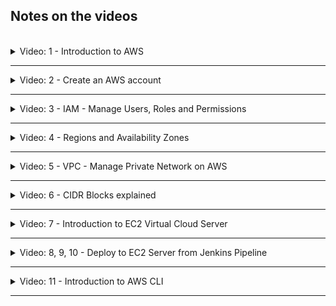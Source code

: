 ## Notes on the videos
<br />

<details>
<summary>Video: 1 - Introduction to AWS</summary>
<br />

AWS stands for 'Amazon Web Services'. There are many services, but you don't have to know all of them. We are going to use 
- Compute: EC2 (virtual servers in the cloud)
- Storage
- Networking & Content Delivery: VPC (e.g. firewalls)
- Security, Identity & Compliance: IAM
- Containers

### AWS Account and Services Scope
The *global* scope (AWS account, IAM users, Billing, Route53) is divided into *regions* (S3, VPC, DynamoDB), which themselves are divided into *availability zones* (physical datacenters running the virtual machines: e.g. EC2, EBS, RDS).

All AWS services are created in one oth these 3 scopes.

</details>

*****

<details>
<summary>Video: 2 - Create an AWS account</summary>
<br />

Open the [AWS registration page](https://portal.aws.amazon.com/billing/signup), fill in the form and follow the instructions.

</details>

*****

<details>
<summary>Video: 3 - IAM - Manage Users, Roles and Permissions</summary>
<br />

IAM stands for Identity and Access Management. The IAM service lets you manage who has access to your services. You define users or user groups and assign them certain permissions.

When you create an AWS account you have a root user by default with unlimited privileges. So we first should create an admin user with only those privileges needed to create an EC2 instance, deploy applications on it, etc. 

We need an admin user who has privileges to create other users and roles, also system users (like jenkins). Groups can be used to manage the permissions of several users who all have the same permissions.\
If you want to give a service permissions to do something, you cannot directly assign privileges to a service. You have to create a role, assign the privileges to that role, and then assign the role to the service. Each service must have its own role though. You cannot assign the same role to multiple services.

### Creating an Admin User
Open the "Services" dialog (link on the top left), click the filter "All services" and select "Security, Identity & Compliance" > "IAM" > "Access Management" > "Users". Press the "Add users" button and enter a name (e.g. 'admin'). Check the optional "Provide user access to the AWS Management Console" checkbox. Select the radio buttons "I want to create an IAM user" and "Autogenerated password". Check "Users must create a new password at next sign-in" as recommended. Press the "Next" button.

Choose "Attach policies directly" and select the "AdministratorAccess" policy. Press the "Next" button. On the summary page press "Create user". Copy the console sign-in URL, the username and password and save it in your password manager. You may also download a .csv file containing the credentials.

With these credentials the admin user has access to the web console. To provide him also programmatic access from a command line, you need to generate an access key ID and a secret access key. But first log out as root user and login again as the new admin user. Open the console sign-in URL (the account ID should be filled out automatically, otherwise you'll find it in the information you got when creating the AWS account) and enter username and password. On first login you'll have to change the password. Do it and don't forget to update the password in the password manager.

#### Generate an Access key
Go to the users list, click on the new admin user, select the "Security credentials" tab, scroll down to "Access keys" and press the "Create access key" button. Select "Command line interface (CLI)" and check the "I understand the above recommendation and want to proceed to create an access key" checkbox. Press "Next". You may enter a description. Press "Create access key". Copy access key and secret access key, store them in your password manager and download the .csv file. Press "Done".

</details>

*****

<details>
<summary>Video: 4 - Regions and Availability Zones</summary>
<br />

AWS data centers are clustered in 30 regions. Each region has multiple availability zones used for replication. Whenever you create a new service you have to choose a region this service should be allocated in.

</details>

*****

<details>
<summary>Video: 5 - VPC - Manage Private Network on AWS</summary>
<br />

VPC stands for Virtual Private Cloud. Each region has its VPC. Each availability zone is in a subnet of the region's VPC. Each service you are starting has to be running inside a VPC. Subnets are either private (you configured firewall rules that block all the traffic from outside the VPC) or public (you firewall rules allow access from outside the VPC). Inside the VPC your service (e.g. webserver) in a public subnet can access other services (e.g. database) inside a private subnet.

Services may get two IP addresses, a private one for internal communication inside the VPC, and a public one to make it accessible from the internet.

Access can be configured on subnet level, or on service component level. On subnet level so called NACLs (Network Access Control Lists) are used. On instance level it is done in Security Groups. 

</details>

*****

<details>
<summary>Video: 6 - CIDR Blocks explained</summary>
<br />

CIDR stands for Classless Inter-Domain Routing. It specifies a subnet range. 172.31.0.0/16 for example defines an IP range starting from the IP address 172.31.0.0 and ending with 172.31.255.255. The first 16 bits (172.31.) are fixed and the rest can be changed. 

**Links:** 
- [IP Calculator](https://jodies.de/ipcalc?host=10.0.0.0&mask1=16&mask2=)
- [Subnet Calculator](https://mxtoolbox.com/subnetcalculator.aspx)
- [Subnet Divider](https://www.davidc.net/sites/default/subnets/subnets.html)

</details>

*****

<details>
<summary>Video: 7 - Introduction to EC2 Virtual Cloud Server</summary>
<br />

EC2 stands for Elastic Compute Cloud. It is a virtual server providing compute capacity.

As an instructive example, we deploy a web application on an EC2 instance. This includes the following steps:
- Create an EC2 instance on AWS
- Connect to EC2 instance with ssh
- Install Docker on remote EC2 instance
- Run Docker container (docker login, pull, run) from private repository
- Configure EC2 Firewall to access application externally from the browser

### Create an EC2 instance on AWS
Go to "Services" > "Compute" > "EC2". Scroll down to the "Launch instance" section, press the "Launch instance" button and select "Launch instance". This leads you to a page where you can configure the new instance.

Enter a name (e.g. web-server) and the "Add additional tags" link. Press the "Add tag" button and enter the key-value-pair "Type" -> "web-server-with-docker".

Scroll down to "Application and OS Images (Amazon Machine Image)" and select the machine image "Amazon Linux". Next you can select from a large list of instance types. Select the free tier eligible "t2.micro".

To be able to ssh into the EC2 server we have to generate a key pair. We don't to it on our local machine and copy the public key to the server, but create the key pair on AWS and download the private key. The public key is automatically stored in the right place. Key pairs can be shared among different EC2 instances. Scroll down to "Key pair (login)" and click the "Create new key pair" link. Enter the name 'docker-server', select "RSA" and ".pem" and press the "Create key pair" button. The `docker-server.pem` file holding the private key is automatically downloaded.

In the "Network settings" section we could choose a VPC and a subnet (availability zone), but we leave the defaults unchanged. Make sure "Auto-assign public IP" is enabled. Select "Create security group", change the security group name to 'security-group-docker-server' and the description accordingly, leave the ssh firewall rule unchanged but modify the source type from "Anywhere" to "My IP".

Leave the defaults in the "Configure storage section" unchanged.

In the summary column on the right you could change the number of instances to be created, but we leave it at the default value of 1. Press the "Launch instance" button.

### Connect to EC2 Instance
Move the downloaded 'docker-server.pem' file into the ssh folder `~/.ssh` and restrict the file permissions 'read for you only': `chmod 400 ~/.ssh/docker-server.pem`.

Open the AWS web console, go to "EC2 Dashboard" > "Instances" and check the 'web-server' instance. Select the "Networking" tab below and copy the public IPv4 address.

Now open a terminal on your local machine and ssh into the EC2 server as 'ec2-user':\
`ssh -i ~/.ssh/docker-server.pem ec2-user@<public-ip-address>`.

### Install Docker on EC2
Execute the following commands on the EC2 terminal:
```sh
sudo yum update
sudo yum install docker
sudo service docker start
# add the ec2-user to the docker group 
# to avoid having to use sudo for every docker command
sudo usermod -aG docker ec2-user
# the last command will be effective only after a re-login
exit
```

### Run Webapplication on EC2
Go to the react-nodejs-example application (in the sample-applications folder or clone it from [GitHub](https://github.com/nanuchi/react-nodejs-example)) and build a Docker image, login to DockerHub and push the image to your private Docker registry:
```sh
docker build -t fsiegrist/fesi-repo:devops-bootcamp-react-nodjs-1.0 .
docker login
docker push fsiegrist/fesi-repo:devops-bootcamp-react-nodjs-1.0
```

*****
**Personal Note**
 Because my local machine has an Apple M2 processor (arm64) and the EC2 virtual machine we just created has an amd64 processor, the usual 'docker build' command would create an image runnable on arm64 only. So I would either have to slightly modify the Dockerfile and replace 'FROM node:10' with 'FROM --platform=linux/amd64 node:10' or I can use [docker buildx](https://docs.docker.com/engine/reference/commandline/buildx/) to build images for specific platforms:
```sh
docker buildx create --use
docker login
docker buildx build --platform linux/amd64,linux/arm64 -t fsiegrist/fesi-repo:devops-bootcamp-react-nodjs-1.0 --push .
```
*****

Now switch back to the EC2 terminal, login to DockerHub, pull the image and start a container from it:
```sh
ssh -i ~/.ssh/docker-server.pem ec2-user@<public-ip-address>

docker login
docker pull --platform linux/amd64 fsiegrist/fesi-repo:devops-bootcamp-react-nodjs-1.0
docker run -d -p 3000:3080 fsiegrist/fesi-repo:devops-bootcamp-react-nodjs-1.0
```

### Make App accessible from the Browser
Open the AWS web console, go to "EC2 Dashboard" > "Instances" and check the 'web-server' instance. Select the "Security" tab below and click on the link for the 'security-group-docker-server'. Open the "Inbound rules" tab and press the "Edit inbound rules" button. Press "Add rule" and enter a rule of type "Custom TCP" for port 3000 with source "Anywhere IPv4". Press "Save rules".

Now open the browser and navigate to `http://<ec2-public-ip>:3000` to see the application in action.

</details>

*****

<details>
<summary>Video: 8, 9, 10 - Deploy to EC2 Server from Jenkins Pipeline</summary>
<br />

## Deploy an Application by Manually Starting a Docker Container
After having built a Docker image containing our application and pushed it to a Docker repository, we are ready to deploy it on a server. In the deploy stage of the Jenkins pipeline we ssh into an EC2 server and execute a docker run command to pull the image and start a container running the application. To be able to do that, we have to install an SSH agent plugin and create according credentials.

### Install SSH Agent Plugin and Create SSH Credentials
Login to the Jenkins management web console and install the "SSH Agent" plugin. Then open the multibranch pipeline ("Dashboard" > "devops-bootcamp-multibranch-pipeline"), open the pipeline specific "Credentials", scroll down to "Stores scoped to devops-bootcamp-multibranch-pipeline" and click on the devops-bootcamp-multibranch-pipeline link and then on the "Global credentials (unrestricted)" link. Press the "Add credentials" button, select the kind "SSH Username with private key", enter an ID (e.g. ec2-server-key), the username 'ec2-user', select "Private Key" > "Enter directly", press the "Add" button and paste the content of the `~/.ssh/docker-server.pem` file you downloaded from the EC2 server. (To copy the content on a mac without having to display it on the terminal, use `pbcopy < ~/.ssh/docker-server.pem`.) Press the "Create" button.

### Add Deploy Stage to Jenkinsfile
To find out how to use the SSH Agent plugin in a Jenkinsfile, we go back to the multibranch pipeline project and click on the item "Pipeline Syntax" in the left menu. Select "sshagent: SSH Agent" in the Sample Step dropdown. The "ec2-user" is already selected (since it is the only SSH credentials username we have). Press the "Generate Pipeline Script" button and copy the example snippet.

Now open the Jenkinsfile in the application project, which is built in the multibranch pipeline (java-maven-app) and add the following stage:
```groovy
stage('Deploy Application') {
    steps {
        script {
            echo 'deploying Docker image to EC2 server...'
            def dockerCmd = "docker run -d -p 8000:8080 fsiegrist/fesi-repo:devops-bootcamp-java-maven-app-${IMAGE_TAG}"
            sshagent(['ec2-server-key']) {
                sh "ssh -o StrictHostKeyChecking=no ec2-user@<ec2-public-ip> ${dockerCmd}"
            }
        }
    }
}
```

The option `-o StrictHostKeyChecking=no` is necessary to avoid ssh asking whether the server should be added to the known hosts.

### Comfigure EC2
To make this work, two more things have to be done on the EC2 server:
- To allow Jenkins to ssh into the EC2 server, we have to add the IP address of the Jenkins host (droplet) to the firewall rule restricting access via port 22.
- To allow EC2 to pull a Docker image from our private repository on DockerHub, we have to login from EC2 to DockerHub once. This will create an entry in `/home/ec2-user/.docker/config.json` and keep the ec2-user logged in.

And to allow accessing the application from the internet, we have to add a firewall rule opening the port 8000 from anywhere.

## Use Docker Compose for Deployment
Usually applications do not consist of just one Docker container. As soon as multiple containers have to be managed it is easier to do that using Docker Compose. So instead of executing `docker run` commands on the deployment server, a `docker-compose.yaml` file is part of the application project (in the Git repository), copied to the deployment server and executed using Docker Compose. This section shows how to do this from a Jenkins pipeline.

### Install Docker Compose on EC2
Download Docker Compose:\
`sudo curl -SL https://github.com/docker/compose/releases/download/v2.17.2/docker-compose-linux-x86_64 -o /usr/local/bin/docker-compose`

Make the docker-compose command executable:\
`sudo chmod +x /usr/local/bin/docker-compose`

Test the installation:\
`docker-compose --version`

### Create a Docker Compose File
Add a file called `docker-compose.yaml` with the following content to the 'java-maven-app' project:
```yaml
version: '3.9'
services:
  java-maven-app:
    image: fsiegrist/fesi-repo:devops-bootcamp-java-maven-app-${IMAGE_TAG}
    ports:
      - 8000:8080

  postgres:
    image: postgres:13
    ports:
      - 5432:5432
    environment:
      - POSTGRES_PASSWORD:my-pwd
```
The second service (container) postgres is added just for demonstration purposes.

### Adjust Jenkinsfile
Adjust the deploy stage of the application's Jenkinsfile to the following content:
```groovy
stage('Deploy Application') {
    steps {
        script {
            echo 'deploying Docker image to EC2 server...'
            def dockerComposeCmd = "IMAGE_TAG=${IMAGE_TAG} docker-compose -f docker-compose.yaml up -d"
            sshagent(['ec2-server-key']) {
                sh 'scp -o StrictHostKeyChecking=no docker-compose.yaml ec2-user@<ec2-public-ip>:/home/ec2-user'
                sh "ssh -o StrictHostKeyChecking=no ec2-user@<ec2-public-ip> ${dockerComposeCmd}"
            }
        }
    }
}
```
Commit and push the changes to the Git repository and start the build pipeline on Jenkins.

### Extract the Logic to a Shell Script
Add a shell script called `server-cmds.sh` with the following content to the application project:
```sh
#!/usr/bin/env/ bash

export IMAGE_TAG=$1
docker-compose -f docker-compose.yaml up -d
echo "successfully started the containers using docker-compose"
```

Adjust the deploy stage of the application's Jenkinsfile to the following content:
```groovy
stage('Deploy Application') {
    steps {
        script {
            echo 'deploying Docker image to EC2 server...'
            def shellCmd = "bash ./server-cmds.sh ${IMAGE_TAG}"
            sshagent(['ec2-server-key']) {
                sh 'scp -o StrictHostKeyChecking=no server-cmds.sh docker-compose.yaml ec2-user@<ec2-public-ip>:/home/ec2-user'
                sh "ssh -o StrictHostKeyChecking=no ec2-user@<ec2-public-ip> ${shellCmd}"
            }
        }
    }
}
```
Commit and push the changes to the Git repository and start the build pipeline on Jenkins.

</details>

*****

<details>
<summary>Video: 11 - Introduction to AWS CLI</summary>
<br />

Everything that can be done in the AWS web management console (UI) can be done via the AWS command line interface.

### Install and configure AWS CLI
Check the [Installation Guides](https://docs.aws.amazon.com/cli/latest/userguide/getting-started-install.html) for your platform.

On **Mac** computers just execute
```sh
brew update
brew install awscli
```

### Configure ASW CLI to connect to AWS account
We have to tell AWS CLI with which account and which user we want to connect. Get the file, that was downloaded when you created the access key for the admin user.

```sh
aws configure
  AWS Access Key ID [None]: ....
  AWS Secret Access Key [None]: ....
  Default region name [None]: eu-west-3 # Paris (eu-central-1 for Frankfurt)
  Default output format [None]: json
```

This configuration will be used for all subsequent AWS CLI commands. The configuration itself is stored in `~/.aws/config` and `~/.aws/credentials`.

### Command Structure
`aws <command> <subcommand> [options and parameters]`
- `<command>`: the AWS service (e.g. ec2, iam)
- `<subcommand>`: specifies which operation to perform

E.g. the command to create a new ec2 instance looks like this:
```sh
aws ec2 run-instances \
  --image-id ami-xxxxxxx \
  --count 1 \
  --instance-type t2.micro \
  --key-name MyKeyPair \
  --security-group-ids sg-xxxxxx \
  --subnet-id subnet-xxxxxx
```

### Create a Security Group
`aws ec2 describe-security-groups`: displays existing security groups
`aws ec2 describe-vpcs`: displays existing VPCs; we need the property "VpcId"

```sh
aws ec2 create-security-group \
  --group-name my-sg \
  --description "My Security Group" \
  --vpc-id vpc-04acd8f40d2f4b8e9
```
The output of this command is a JSON object holding the ID of the newly created security group.

#### Create a Firewall Rule
```sh
aws ec2 authorize-security-group-ingress \
  --group-id sg-....... \
  --protocol tcp \
  --port 22 \
  --cidr 31.10.151.111/32
  ```

### Create a Key Pair
```sh
aws ec2 create-key-pair \
  --key-name MyKpCli \
  --query 'KeyMaterial' \
  --output text > MyKpCli.pem
```
To get information about possible option values, execute `aws ec2 create-key-pair help`. The first two lines would create a key pair and return a JSON object describing it. The private key is stored in the "KeyMaterial" attribute, so we can directly query the returned JSON object to just output the value of the "KeyMaterial" attribute and redirect it into a file called "MyKpCli.pem".

### Create an EC2 Instance
`aws ec2 describe-subnets`: lists all existing subnets; copy the subnet id of the first availability zone.\
Amazon image IDs can be found by `aws ec2 describe-images` but it is probably faster to open the management web console, start launching a new instance, select the required image and copy the ID starting with 'ami-'.

Now we have all the parameters needed to create an EC2 instance:
```sh
aws ec2 run-instances \
  --image-id ami-08722fffad032e569 \
  --count 1 \
  --instance-type t2.micro \
  --key-name MyKpCli \
  --security-group-ids sg-xxxxxx \
  --subnet-id subnet-xxxxxx
```

To get information about the new instance (like the public IP address), execute\
`aws ec2 describe-instances`

Before we can ssh into the new EC2 instance, we have to restrict read-permissions of the saved .pem file:\
`chmod 400 MyKpCli.pem`

And now:\
`ssh -i MyKpCli.pem ec2-user@<public-ec2-ip>`

### Filters and Query
When executing aws sub-commands that display information on components (e.g. describe sub-commands), we can add a 
- `--filters` option to pick only certain components (name-values, where name is any attribute name), and a
- `--query` option to pick specific attributes of the components.

Example:
```sh
aws ec2 describe-instances \
  --filters "Name=instance-type,Values=t2.micro" \
  --query "Reservations[].Instances[].InstanceId"

# query multiple attributes
aws ec2 describe-instances \
  --filters "Name=instance-type,Values=t2.micro" \
  --query "Reservations[].Instances[].{ID:InstanceId, ImageId:ImageId}"

# just using query (with pattern matching)
aws ec2 describe-instances \
  --query 'Reservations[].Instances[?InstanceType==`t2.micro`].InstanceId'

# filtering multiple values
aws ec2 describe-instances \
  --filters "Name=instance-id,Values=ami-x0123456,ami-y0123456,ami-z0123456" \
  --query "Reservations[].Instances[].InstanceId"

# filtering for certain tags
aws ec2 describe-instances \
  --filters "Name=tag:Type,Values=web-server-with-docker" \
  --query "Reservations[].Instances[].InstanceId"
```

Note that the attribute name used in the `--filtering` option is written in lower case with hyphens instead of camel-case, so InstanceType is written as instance-type.

### Using the IAM Command to Create Users, Groups and Assign Permissions
**Create a User Group:**\
`aws iam create-group --group-name MyGroupCli`

This returns a JSON object describing the newly created group. ARN stands for 'Amazon Resource Name'. It is a unique ID for AWS components.

**Create a User:**\
`aws iam create-user --user-name MyUserCli`

**Add user to group:**\
`aws iam add-user-to-group --user-name MyUserCli --group-name MyGroupCli`

**Display group information:**\
`aws iam get-group --group-name MyGroupCli`

**Get the ARN of the AmazonEC2FullAccess policy:**\
`aws iam list-policies --query 'Policies[?PolicyName==`AmazonEC2FullAccess`].Arn'`

**Attach policy to group:**\
`aws iam attach-group-policy --group-name MyGroupCli --policy-arn <policy-arn>`\
`aws iam list-attached-group-policies --group-name MyGroupCli`

### Create Credentials for new User
**Create a password for UI login:**
```sh
aws iam create-login-profile \
  --user-name MyUserCli \
  --password TopSecretInitialPassword123 \
  --password-reset-required
```

In order to login as the new 'MyUserCli' user we need the account ID. This number is part of the 'MyUserCli' user's ARN. `aws iam get-user --user-name MyUserCli` displays the user data where we find the ARN "arn:aws:iam::664574038682:user/MyUserCli" containing the account ID 664574038682.

To change the initial password on first login, the user needs the permission to do that. This permission is not part of the 'AmazonEC2FullAccess' policy. So we also have to add the 'IAMUserChangePassword' policy. Or we could create our own policy containing the required permission and assign that policy to the user group.

**Create a policy:**\
First create a JSON file with the following content (copied from the 'IAMUserChangePassword' policy looked up in the management web console under "IAM" > "Access management" > "Policies" > "IAMUserChangePassword", restricted to the user of our account only):
```json
{
    "Version": "2012-10-17",
    "Statement": [
        {
            "Effect": "Allow",
            "Action": [
                "iam:ChangePassword"
            ],
            "Resource": [
                "arn:aws:iam::664574038682:user/${aws:username}"
            ]
        },
        {
            "Effect": "Allow",
            "Action": [
                "iam:GetAccountPasswordPolicy"
            ],
            "Resource": "*"
        }
    ]
}
```
Save the file as 'changePwdPolicy.json'. Now create the policy:\
`aws iam create-policy --policy-name changePwd --policy-document file://changePwdPolicy.json`

Copy the policy ARN and attach it to the user-group as before:\
`aws iam attach-group-policy --group-name MyGroupCli --policy-arn <policy-arn>`

**Create access key and access secret key for console login:**\
`aws iam create-access-key --user-name MyUserCli`

Copy the "AccessKeyId" and the "SecretAccessKey".

### Switch User for Executing AWS Commands
If you want to switch the user for executing aws commands, you can
- execute `aws configure` again (which also overwrites the region and output format)
- execute `aws configure set aws-access-key-id ...` and `aws configure set aws-secret_access-key ...`
- just temporarily set environment variables `AWS_ACCESS_KEY_ID` and `AWS_SECRET_ACCESS_KEY` (not changing the default user set by `aws configure`)

### Delete AWS Resources
To clean up your AWS account you can execute similar commands as the ones you used to create the components. To get a list of all delete-sub-commands that are available for a specific command, just execute\
`aws ec2 help | grep delete` or `aws iam help | grep delete` etc.

</details>

*****
